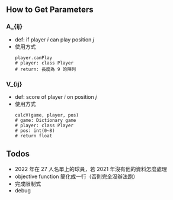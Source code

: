 ## How to Get Parameters

### A\_{ij}

- def: if player $i$ can play position $j$
- 使用方式
  ```
  player.canPlay
  # player: class Player
  # return: 長度為 9 的陣列
  ```

### V\_{ij}

- def: score of player $i$ on position $j$
- 使用方式
  ```
  calcV(game, player, pos)
  # game: Dictionary game
  # player: class Player
  # pos: int(0~8)
  # return float
  ```

## Todos

- 2022 年在 27 人名單上的球員，若 2021 年沒有他的資料怎麼處理
- objective function 簡化成一行（否則完全沒辦法跑）
- 完成限制式
- debug
